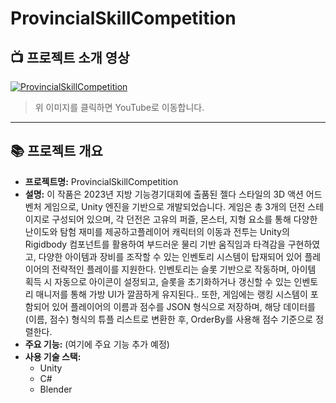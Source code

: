 # ProvincialSkillCompetition

## 📺 프로젝트 소개 영상
[![ProvincialSkillCompetition](https://img.youtube.com/vi/qtoLyM6I8Og/0.jpg)](https://youtu.be/qtoLyM6I8Og)

> 위 이미지를 클릭하면 YouTube로 이동합니다.

---

## 📚 프로젝트 개요
- **프로젝트명:** ProvincialSkillCompetition
- **설명:** 이 작품은 2023년 지방 기능경기대회에 출품된 젤다 스타일의 3D 액션 어드벤처 게임으로, Unity 엔진을 기반으로 개발되었습니다. 게임은 총 3개의 던전 스테이지로 구성되어 있으며, 각 던전은 고유의 퍼즐, 몬스터, 지형 요소를 통해 다양한 난이도와 탐험 재미를 제공하고플레이어 캐릭터의 이동과 전투는 Unity의 Rigidbody 컴포넌트를 활용하여 부드러운 물리 기반 움직임과 타격감을 구현하였고, 다양한 아이템과 장비를 조작할 수 있는 인벤토리 시스템이 탑재되어 있어 플레이어의 전략적인 플레이를 지원한다. 인벤토리는 슬롯 기반으로 작동하며, 아이템 획득 시 자동으로 아이콘이 설정되고, 슬롯을 초기화하거나 갱신할 수 있는 인벤토리 매니저를 통해 가방 UI가 깔끔하게 유지된다.. 또한, 게임에는 랭킹 시스템이 포함되어 있어 플레이어의 이름과 점수를 JSON 형식으로 저장하며, 해당 데이터를 (이름, 점수) 형식의 튜플 리스트로 변환한 후, OrderBy를 사용해 점수 기준으로 정렬한다.
- **주요 기능:** (여기에 주요 기능 추가 예정)
- **사용 기술 스택:** 
  - Unity
  - C#
  - Blender
